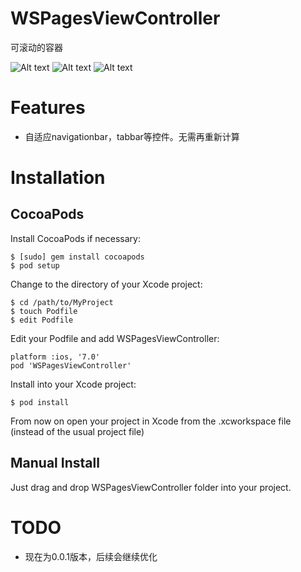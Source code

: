 <!-- 
提交到cocoapods中：
1.
pod spec lint --sources='https://github.com/CocoaPods/Specs' WSPagesViewController.podspec --verbose

2.
pod spec lint --sources='https://github.com/CocoaPods/Specs' WSPagesViewController.podspec --allow-warnings

3.
pod repo push trunk WSPagesViewController.podspec --allow-warnings
 -->

WSPagesViewController
==============

可滚动的容器

![Alt text](1)
![Alt text](2)
![Alt text](3)

Features
==============

- 自适应navigationbar，tabbar等控件。无需再重新计算

Installation
==============

CocoaPods
--------------
Install CocoaPods if necessary:

    $ [sudo] gem install cocoapods
    $ pod setup

Change to the directory of your Xcode project:

    $ cd /path/to/MyProject
    $ touch Podfile
    $ edit Podfile

Edit your Podfile and add WSPagesViewController:

    platform :ios, '7.0'
    pod 'WSPagesViewController'

Install into your Xcode project:

    $ pod install

From now on open your project in Xcode from the .xcworkspace file (instead of the usual project file)

Manual Install
--------------

Just drag and drop WSPagesViewController folder into your project.


TODO
==============

-	现在为0.0.1版本，后续会继续优化

